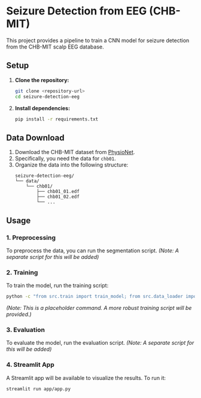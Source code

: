# Seizure Detection from EEG (CHB-MIT)

This project provides a pipeline to train a CNN model for seizure detection from the CHB-MIT scalp EEG database.

## Setup

1.  **Clone the repository:**
    ```bash
    git clone <repository-url>
    cd seizure-detection-eeg
    ```

2.  **Install dependencies:**
    ```bash
    pip install -r requirements.txt
    ```

## Data Download

1.  Download the CHB-MIT dataset from [PhysioNet](https://physionet.org/content/chbmit/1.0.0/).
2.  Specifically, you need the data for `chb01`.
3.  Organize the data into the following structure:
    ```
    seizure-detection-eeg/
    └── data/
        └── chb01/
            ├── chb01_01.edf
            ├── chb01_02.edf
            └── ...
    ```

## Usage

### 1. Preprocessing

To preprocess the data, you can run the segmentation script. *(Note: A separate script for this will be added)*

### 2. Training

To train the model, run the training script:
```bash
python -c "from src.train import train_model; from src.data_loader import load_chbmit_patient; from src.preprocess import segment_eeg; eeg_data, raw_objects = load_chbmit_patient('data'); X = segment_eeg(eeg_data, raw_objects); # Add dummy labels for now; y = [0]*len(X); train_model(X, y, X, y)"
```
*(Note: This is a placeholder command. A more robust training script will be provided.)*

### 3. Evaluation

To evaluate the model, run the evaluation script. *(Note: A separate script for this will be added)*

### 4. Streamlit App

A Streamlit app will be available to visualize the results. To run it:
```bash
streamlit run app/app.py
